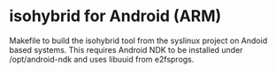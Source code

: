 # isohybrid for Android (ARM)

Makefile to build the isohybrid tool from the syslinux project on Andoid based systems. This requires Android NDK to be installed under /opt/android-ndk and uses libuuid from e2fsprogs.